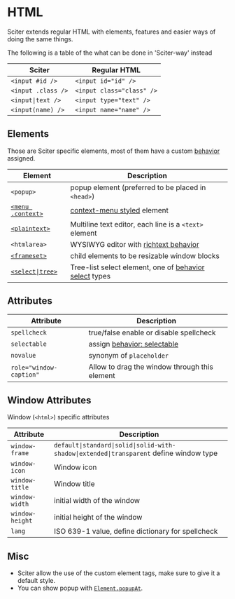 # HTML

Sciter extends regular HTML with elements, features and easier ways of doing the same things.

The following is a table of the what can be done in 'Sciter-way' instead

| Sciter | Regular HTML |
| ------ | ------------ |
| `<input #id />`   | `<input id="id" />`
| `<input .class />`| `<input class="class" />`
| `<input\|text />` | `<input type="text" />`
| `<input(name) />` | `<input name="name" />`


## Elements

Those are Sciter specific elements, most of them have a custom [behavior](behaviors/README.md) assigned.

| Element | Description |
| ------- | ----------- |
| `<popup>` | popup element (preferred to be placed in `<head>`)
| [`<menu .context>`](behaviors/behavior-menu.md)  | [context-menu styled](CSS/css-sciter.md) element
| [`<plaintext>`](behaviors/behavior-plaintext.md) | Multiline text editor, each line is a `<text>` element
| `<htmlarea>` | WYSIWYG editor with [richtext behavior](behaviors/behavior-richtext.md)
| [`<frameset>`](behaviors/behavior-frame-set.md) | child elements to be resizable window blocks
| [`<select\|tree>`](behaviors/behavior-tree-view.md) | Tree-list select element, one of [behavior select](behaviors/README.md) types


## Attributes

| Attribute  | Description |
| ---------  | ----------- |
| `spellcheck` | true/false enable or disable spellcheck
| `selectable` | assign [behavior: selectable](behaviors/behavior-selectable.md)
| `novalue`    | synonym of `placeholder`
| `role="window-caption"` | Allow to drag the window through this element


## Window Attributes

Window (`<html>`) specific attributes

| Attribute | Description |
| --------- | ----------- |
| `window-frame` | `default\|standard\|solid\|solid-with-shadow\|extended\|transparent` define window type
| `window-icon`  | Window icon
| `window-title` | Window title
| `window-width` | initial width of the window
| `window-height`| initial height of the window
| `lang` | ISO 639-1 value, define dictionary for spellcheck


## Misc

- Sciter allow the use of the custom element tags, make sure to give it a default style.
- You can show popup with [`Element.popupAt`](Element.md).

